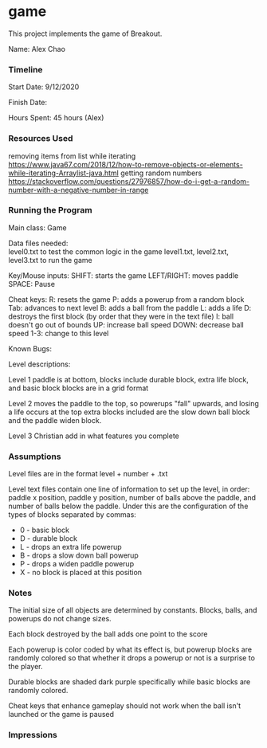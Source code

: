 game
====

This project implements the game of Breakout.

Name: Alex Chao

### Timeline

Start Date: 9/12/2020

Finish Date: 

Hours Spent: 45 hours (Alex)


### Resources Used
removing items from list while iterating
https://www.java67.com/2018/12/how-to-remove-objects-or-elements-while-iterating-Arraylist-java.html
getting random numbers
https://stackoverflow.com/questions/27976857/how-do-i-get-a-random-number-with-a-negative-number-in-range


### Running the Program

Main class: Game 

Data files needed:  
level0.txt to test the common logic in the game
level1.txt, level2.txt, level3.txt to run the game 

Key/Mouse inputs:
SHIFT: starts the game 
LEFT/RIGHT: moves paddle 
SPACE: Pause

Cheat keys:
R: resets the game
P: adds a powerup from a random block 
Tab: advances to next level 
B: adds a ball from the paddle
L: adds a life
D: destroys the first block (by order that they were in the text file)
I: ball doesn't go out of bounds
UP: increase ball speed
DOWN: decrease ball speed
1-3: change to this level

Known Bugs:

Level descriptions: 

Level 1 paddle is at bottom, blocks include durable block, extra life block, and basic block 
blocks are in a grid format

Level 2 moves the paddle to the top, so powerups "fall" upwards, and losing a life occurs at the top
extra blocks included are the slow down ball block and the paddle widen block. 

Level 3 Christian add in what features you complete


### Assumptions

Level files are in the format level + number + .txt

Level text files contain one line of information to set up the level, in order: paddle x position, 
paddle y position, number of balls above the paddle, and number of balls below the paddle. Under
this are the configuration of the types of blocks separated by commas: 
* 0 - basic block
* D - durable block 
* L - drops an extra life powerup
* B - drops a slow down ball powerup
* P - drops a widen paddle powerup
* X - no block is placed at this position 

### Notes

The initial size of all objects are determined by constants. Blocks, balls, and powerups do not 
change sizes. 

Each block destroyed by the ball adds one point to the score

Each powerup is color coded by what its effect is, but powerup blocks are randomly colored so that 
whether it drops a powerup or not is a surprise to the player.

Durable blocks are shaded dark purple specifically while basic blocks are randomly colored. 

Cheat keys that enhance gameplay should not work when the ball isn't launched or the game is paused 

### Impressions

